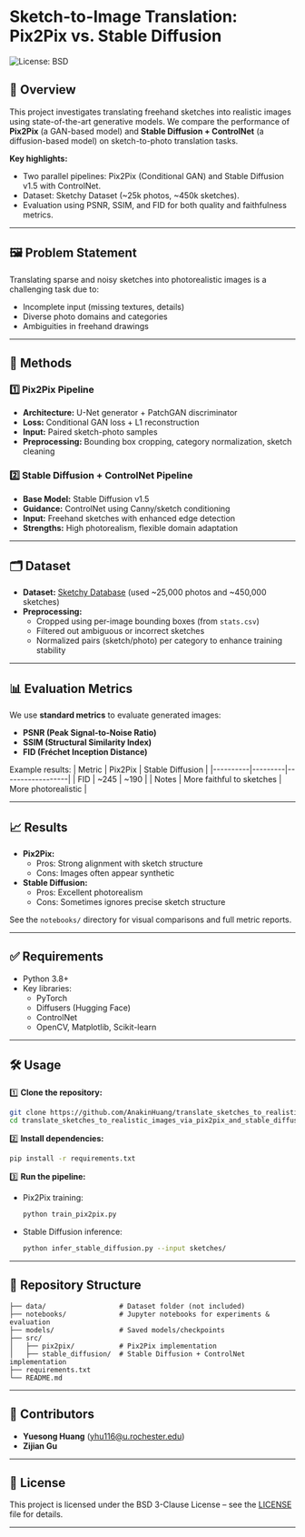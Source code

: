# Sketch-to-Image Translation: Pix2Pix vs. Stable Diffusion

![License: BSD](https://img.shields.io/badge/License-BSD%203--Clause-blue.svg)

## 🚀 Overview

This project investigates translating freehand sketches into realistic images using state-of-the-art generative models. We compare the performance of **Pix2Pix** (a GAN-based model) and **Stable Diffusion + ControlNet** (a diffusion-based model) on sketch-to-photo translation tasks.

**Key highlights:**
- Two parallel pipelines: Pix2Pix (Conditional GAN) and Stable Diffusion v1.5 with ControlNet.
- Dataset: Sketchy Dataset (~25k photos, ~450k sketches).
- Evaluation using PSNR, SSIM, and FID for both quality and faithfulness metrics.

---

## 🖼️ Problem Statement

Translating sparse and noisy sketches into photorealistic images is a challenging task due to:
- Incomplete input (missing textures, details)
- Diverse photo domains and categories
- Ambiguities in freehand drawings

---

## 🔬 Methods

### 1️⃣ Pix2Pix Pipeline
- **Architecture:** U-Net generator + PatchGAN discriminator
- **Loss:** Conditional GAN loss + L1 reconstruction
- **Input:** Paired sketch-photo samples
- **Preprocessing:** Bounding box cropping, category normalization, sketch cleaning

### 2️⃣ Stable Diffusion + ControlNet Pipeline
- **Base Model:** Stable Diffusion v1.5
- **Guidance:** ControlNet using Canny/sketch conditioning
- **Input:** Freehand sketches with enhanced edge detection
- **Strengths:** High photorealism, flexible domain adaptation

---

## 🗂️ Dataset

- **Dataset:** [Sketchy Database](http://sketchy.database) (used ~25,000 photos and ~450,000 sketches)
- **Preprocessing:**
    - Cropped using per-image bounding boxes (from `stats.csv`)
    - Filtered out ambiguous or incorrect sketches
    - Normalized pairs (sketch/photo) per category to enhance training stability

---

## 📊 Evaluation Metrics

We use **standard metrics** to evaluate generated images:
- **PSNR (Peak Signal-to-Noise Ratio)**
- **SSIM (Structural Similarity Index)**
- **FID (Fréchet Inception Distance)**

Example results:
| Metric   | Pix2Pix | Stable Diffusion |
|----------|---------|------------------|
| FID      | ~245    | ~190             |
| Notes    | More faithful to sketches | More photorealistic |

---

## 📈 Results

- **Pix2Pix:** 
    - Pros: Strong alignment with sketch structure
    - Cons: Images often appear synthetic
- **Stable Diffusion:**
    - Pros: Excellent photorealism
    - Cons: Sometimes ignores precise sketch structure

See the `notebooks/` directory for visual comparisons and full metric reports.

---

## ✅ Requirements

- Python 3.8+
- Key libraries:
    - PyTorch
    - Diffusers (Hugging Face)
    - ControlNet
    - OpenCV, Matplotlib, Scikit-learn

---

## 🛠️ Usage

1️⃣ **Clone the repository:**

```bash
git clone https://github.com/AnakinHuang/translate_sketches_to_realistic_images_via_pix2pix_and_stable_diffusion.git
cd translate_sketches_to_realistic_images_via_pix2pix_and_stable_diffusion
```

2️⃣ **Install dependencies:**

```bash
pip install -r requirements.txt
```

3️⃣ **Run the pipeline:**

- Pix2Pix training:
    ```bash
    python train_pix2pix.py
    ```

- Stable Diffusion inference:
    ```bash
    python infer_stable_diffusion.py --input sketches/
    ```

---

## 📂 Repository Structure

```
├── data/                  # Dataset folder (not included)
├── notebooks/             # Jupyter notebooks for experiments & evaluation
├── models/                # Saved models/checkpoints
├── src/
│   ├── pix2pix/           # Pix2Pix implementation
│   ├── stable_diffusion/  # Stable Diffusion + ControlNet implementation
├── requirements.txt
└── README.md
```

---

## 👥 Contributors

- **Yuesong Huang** (yhu116@u.rochester.edu)
- **Zijian Gu**

---

## 📄 License

This project is licensed under the BSD 3-Clause License – see the [LICENSE](LICENSE) file for details.

---
